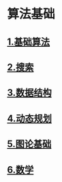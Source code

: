 # 算法基础

## [1.基础算法](基础算法.md)
## [2.搜索](搜索.md)
## [3.数据结构](数据结构.md)
## [4.动态规划](动态规划.md)
## [5.图论基础](图论基础.md)
## [6.数学](数学.md)

